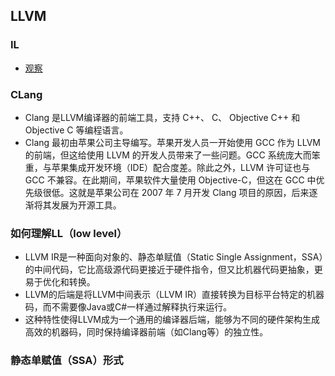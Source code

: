 ## LLVM 

### IL
* [观察](https://godbolt.org/)


### CLang
* Clang 是LLVM编译器的前端工具，支持 C++、 C、 Objective C++ 和 Objective C 等编程语言。
* Clang 最初由苹果公司主导编写。苹果开发人员一开始使用 GCC 作为 LLVM 的前端，但这给使用 LLVM 的开发人员带来了一些问题。GCC 系统庞大而笨重，与苹果集成开发环境（IDE）配合度差。除此之外，LLVM 许可证也与 GCC 不兼容。在此期间，苹果软件大量使用 Objective-C，但这在 GCC 中优先级很低。这就是苹果公司在 2007 年 7 月开发 Clang 项目的原因，后来逐渐将其发展为开源工具。



### 如何理解LL（low level）
* LLVM IR是一种面向对象的、静态单赋值（Static Single Assignment，SSA）的中间代码，它比高级源代码更接近于硬件指令，但又比机器代码更抽象，更易于优化和转换。
* LLVM的后端是将LLVM中间表示（LLVM IR）直接转换为目标平台特定的机器码，而不需要像Java或C#一样通过解释执行来运行。
* 这种特性使得LLVM成为一个通用的编译器后端，能够为不同的硬件架构生成高效的机器码，同时保持编译器前端（如Clang等）的独立性。


### 静态单赋值（SSA）形式